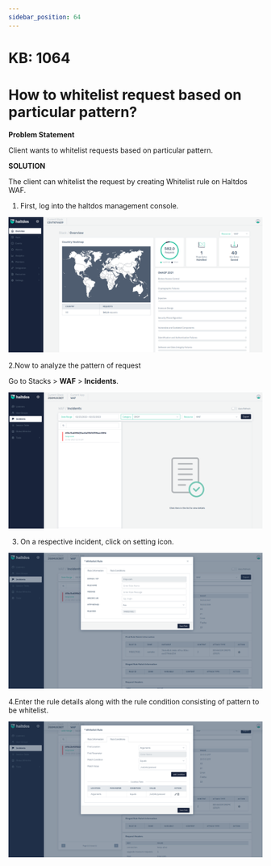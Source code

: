 ```yaml
---
sidebar_position: 64
---
```


# KB: 1064

# How to whitelist request based on particular pattern?

**Problem Statement**

Client wants to whitelist requests based on particular pattern.

**SOLUTION**

The client can whitelist the request by creating Whitelist rule on Haltdos WAF.

1. First, log into the haltdos management console.

![kb-1064](/img/waf/kb/v2/overview_kb_1064_1.png)

2.Now to analyze the pattern of request

Go to Stacks > **WAF** > **Incidents**.

![kb-1064](/img/waf/kb/v2/incidents_kb_1064_2.png)

3. On a respective incident, click on setting icon.

![kb-1064](/img/waf/kb/v2/whitelist_kb_1064_3.png)

4.Enter the rule details along with the rule condition consisting of pattern to be whitelist.

![kb-1064](/img/waf/kb/v2/whitelist_kb_1064_4.png)



